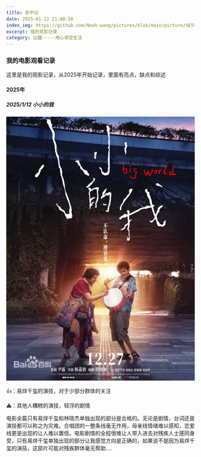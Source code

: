 ```yaml
---
title: 影中记
date: 2025-01-12 21:00:58
index_img: https://github.com/Noah-wang/pictures/blob/main/picture/%E5%BD%B1%E4%B8%AD%E8%AE%B0/BigPic.png?raw=true
excerpt: 我的观影记录
category: 记趣-----用心感受生活
---
```


### 我的电影观看记录

这里是我的观影记录，从2025年开始记录，里面有亮点，缺点和综述

#### 2025年

##### 2025/1/12 小小的我

![“易烊千玺的演技居然成为了电影的唯一看点”](https://github.com/Noah-wang/pictures/blob/main/picture/%E5%BD%B1%E4%B8%AD%E8%AE%B0/xiaoxiaodewo.png?raw=true)

👍：易烊千玺的演技，对于少部分群体的关注

⚠️：其他人糟糕的演技，轻浮的剧情

电影全篇只有易烊千玺和林晓杰单独出现的部分是合格的。无论是剧情，台词还是演技都可以称之为灾难。合唱团的一整条线毫无作用，母亲线情绪难以感知，恋爱线更是出现的让人难以置信。电影剧情的全程很难让人带入进去对残疾人士感同身受，只有易烊千玺单独出现的部分让我感觉方向是正确的，如果说不是因为易烊千玺的演技，这部片可能对残疾群体毫无帮助....
